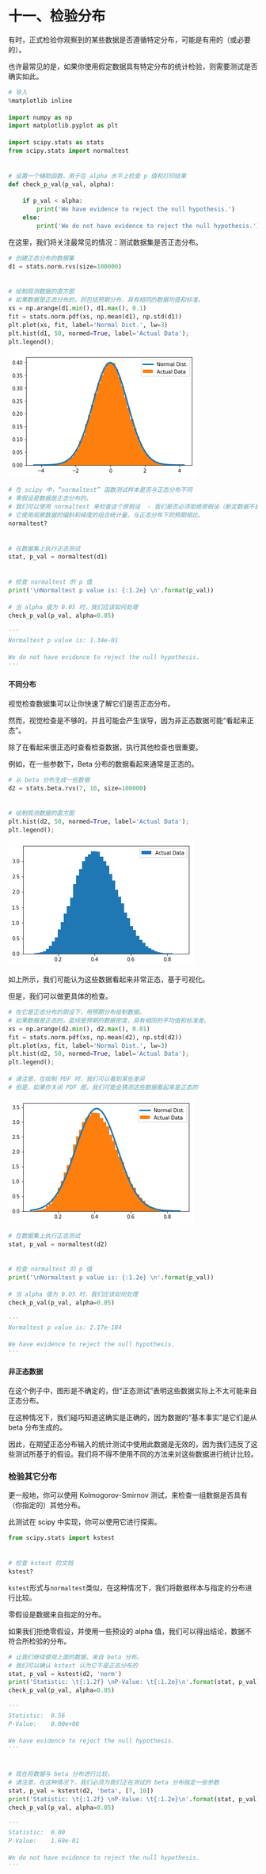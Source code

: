 
# 十一、检验分布


有时，正式检验你观察到的某些数据是否遵循特定分布，可能是有用的（或必要的）。

也许最常见的是，如果你使用假定数据具有特定分布的统计检验，则需要测试是否确实如此。

```python
# 导入
%matplotlib inline

import numpy as np
import matplotlib.pyplot as plt

import scipy.stats as stats
from scipy.stats import normaltest


# 设置一个辅助函数，用于在 alpha 水平上检查 p 值和打印结果
def check_p_val(p_val, alpha):

    if p_val < alpha:
        print('We have evidence to reject the null hypothesis.')
    else:
        print('We do not have evidence to reject the null hypothesis.')
```

在这里，我们将关注最常见的情况：测试数据集是否正态分布。

```python
# 创建正态分布的数据集
d1 = stats.norm.rvs(size=100000)


# 绘制观测数据的直方图
# 如果数据是正态分布的，则包括预期分布，具有相同的数据均值和标准。
xs = np.arange(d1.min(), d1.max(), 0.1)
fit = stats.norm.pdf(xs, np.mean(d1), np.std(d1))
plt.plot(xs, fit, label='Normal Dist.', lw=3)
plt.hist(d1, 50, normed=True, label='Actual Data');
plt.legend();
```


![png](img/11-TestingDistributions_7_0.png)



```python
# 在 scipy 中，“normaltest” 函数测试样本是否与正态分布不同
# 零假设是数据是正态分布的。
# 我们可以使用 normaltest 来检查这个原假设  - 我们是否必须拒绝原假设（断定数据不是正态）。
# 它使用观察数据的偏斜和峰度的组合统计量，与正态分布下的预期相比。
normaltest?


# 在数据集上执行正态测试
stat, p_val = normaltest(d1)


# 检查 normaltest 的 p 值
print('\nNormaltest p value is: {:1.2e} \n'.format(p_val))

# 当 alpha 值为 0.05 时，我们应该如何处理
check_p_val(p_val, alpha=0.05)

'''
Normaltest p value is: 1.34e-01 

We do not have evidence to reject the null hypothesis.
'''
```

    
    

#### 不同分布

视觉检查数据集可以让你快速了解它们是否正态分布。

然而，视觉检查是不够的，并且可能会产生误导，因为非正态数据可能“看起来正态”。

除了在看起来很正态时查看检查数据，执行其他检查也很重要。

例如，在一些参数下，Beta 分布的数据看起来通常是正态的。

```python
# 从 beta 分布生成一些数据
d2 = stats.beta.rvs(7, 10, size=100000)


# 绘制观测数据的直方图
plt.hist(d2, 50, normed=True, label='Actual Data');
plt.legend();
```


![png](img/11-TestingDistributions_13_0.png)


如上所示，我们可能认为这些数据看起来非常正态，基于可视化。

但是，我们可以做更具体的检查。

```python
# 在它是正态分布的假设下，用预期分布绘制数据。
# 如果数据是正态的，蓝线是预期的数据密度，具有相同的平均值和标准差。
xs = np.arange(d2.min(), d2.max(), 0.01)
fit = stats.norm.pdf(xs, np.mean(d2), np.std(d2))
plt.plot(xs, fit, label='Normal Dist.', lw=3)
plt.hist(d2, 50, normed=True, label='Actual Data');
plt.legend();

# 请注意，在绘制 PDF 时，我们可以看到某些差异
# 但是，如果你关闭 PDF 图，我们可能会猜测这些数据看起来是正态的
```


![png](img/11-TestingDistributions_15_0.png)



```python
# 在数据集上执行正态测试
stat, p_val = normaltest(d2)


# 检查 normaltest 的 p 值
print('\nNormaltest p value is: {:1.2e} \n'.format(p_val))

# 当 alpha 值为 0.05 时，我们应该如何处理
check_p_val(p_val, alpha=0.05)

'''
Normaltest p value is: 2.17e-184 

We have evidence to reject the null hypothesis.
'''
```

    
    

#### 非正态数据

在这个例子中，图形是不确定的，但“正态测试”表明这些数据实际上不太可能来自正态分布。

在这种情况下，我们碰巧知道这确实是正确的，因为数据的“基本事实”是它们是从 beta 分布生成的。

因此，在期望正态分布输入的统计测试中使用此数据是无效的，因为我们违反了这些测试所基于的假设。我们将不得不使用不同的方法来对这些数据进行统计比较。

### 检验其它分布

更一般地，你可以使用 Kolmogorov-Smirnov 测试，来检查一组数据是否具有（你指定的）其他分布。

此测试在 scipy 中实现，你可以使用它进行探索。

```python
from scipy.stats import kstest


# 检查 kstest 的文档
kstest?
```

`kstest`形式与`normaltest`类似，在这种情况下，我们将数据样本与指定的分布进行比较。

零假设是数据来自指定的分布。

如果我们拒绝零假设，并使用一些预设的 alpha 值，我们可以得出结论，数据不符合所检验的分布。

```python
# 让我们继续使用上面的数据，来自 beta 分布。
# 我们可以确认 kstest 认为它不是正态分布的
stat, p_val = kstest(d2, 'norm')
print('Statistic: \t{:1.2f} \nP-Value: \t{:1.2e}\n'.format(stat, p_val))
check_p_val(p_val, alpha=0.05)

'''
Statistic: 	0.56 
P-Value: 	0.00e+00

We have evidence to reject the null hypothesis.
'''


# 现在将数据与 beta 分布进行比较。
# 请注意，在这种情况下，我们必须为我们正在测试的 beta 分布指定一些参数
stat, p_val = kstest(d2, 'beta', [7, 10])
print('Statistic: \t{:1.2f} \nP-Value: \t{:1.2e}\n'.format(stat, p_val))
check_p_val(p_val, alpha=0.05)

'''
Statistic: 	0.00 
P-Value: 	1.69e-01

We do not have evidence to reject the null hypothesis.
'''
```
